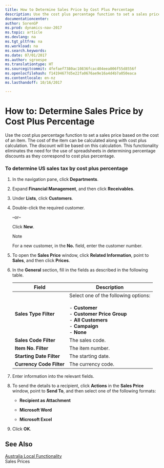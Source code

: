 ```yaml
---
title: How to Determine Sales Price by Cost Plus Percentage
description: Use the cost plus percentage function to set a sales price based on the cost of an item. The cost of the item can be calculated along with cost plus calculation. The discount will be based on this calculation. This functionality eliminates the need for the use of spreadsheets in determining percentage discounts as they correspond to cost plus percentage.
documentationcenter: 
author: SorenGP
ms.prod: dynamics-nav-2017
ms.topic: article
ms.devlang: na
ms.tgt_pltfrm: na
ms.workload: na
ms.search.keywords: 
ms.date: 07/01/2017
ms.author: sgroespe
ms.translationtype: HT
ms.sourcegitcommit: 4fefaef7380ac10836fcac404eea006f55d8556f
ms.openlocfilehash: f14194677d5e22fa0676ae9e16a4d4b7a050eaca
ms.contentlocale: en-nz
ms.lasthandoff: 10/16/2017

---
```

# <a name="how-to-determine-sales-price-by-cost-plus-percentage"></a>How to: Determine Sales Price by Cost Plus Percentage
Use the cost plus percentage function to set a sales price based on the cost of an item. The cost of the item can be calculated along with cost plus calculation. The discount will be based on this calculation. This functionality eliminates the need for the use of spreadsheets in determining percentage discounts as they correspond to cost plus percentage.  
  
### <a name="to-determine-sales-tax-by-cost-plus-percentage"></a>To determine US sales tax by cost plus percentage  
  
1.  In the navigation pane, click **Departments**.  
  
2.  Expand **Financial Management**, and then click **Receivables**.  
  
3.  Under **Lists**, click **Customers**.  
  
4.  Double-click the required customer.  
  
     –or–  
  
     Click **New**.  
  
    > [!NOTE]  
    >  For a new customer, in the **No.** field, enter the customer number.  
  
5.  To open the **Sales Price** window, click **Related Information**, point to **Sales**, and then click **Prices**.  
  
6.  In the **General** section, fill in the fields as described in the following table.  
  
    |Field|Description|  
    |-----------|-----------------|  
    |**Sales Type Filter**|Select one of the following options:<br /><br /> -   **Customer**<br />-   **Customer Price Group**<br />-   **All Customers**<br />-   **Campaign**<br />-   **None**|  
    |**Sales Code Filter**|The sales code.|  
    |**Item No. Filter**|The item number.|  
    |**Starting Date Filter**|The starting date.|  
    |**Currency Code Filter**|The currency code.|  
  
7.  Enter information into the relevant fields.  
  
8.  To send the details to a recipient, click **Actions** in the **Sales Price** window, point to **Send To**, and then select one of the following formats:  
  
    -   **Recipient as Attachment**  
  
    -   **Microsoft Word**  
  
    -   **Microsoft Excel**  
  
9. Click **OK**.  
  
## <a name="see-also"></a>See Also  
 [Australia Local Functionality](../Australia/australia-local-functionality.md)   
 Sales Prices
